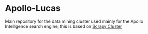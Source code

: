 # Apollo-Lucas
Main repository for the data mining cluster used mainly for the Apollo Intelligence search engine, this is based on [Scrapy Cluster](https://github.com/istresearch/scrapy-cluster "scrapy cluster")
